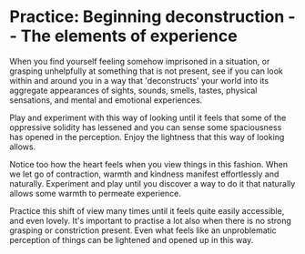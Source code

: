 # Practice: Beginning deconstruction -- The elements of experience

When you find yourself feeling somehow imprisoned in a situation, or grasping unhelpfully at something that is not present, see if you can look within and around you in a way that 'deconstructs' your world into its aggregate appearances of sights, sounds, smells, tastes, physical sensations, and mental and emotional experiences.

Play and experiment with this way of looking until it feels that some of the oppressive solidity has lessened and you can sense some spaciousness has opened in the perception. Enjoy the lightness that this way of looking allows.

Notice too how the heart feels when you view things in this fashion. When we let go of contraction, warmth and kindness manifest effortlessly and naturally. Experiment and play until you discover a way to do it that naturally allows some warmth to permeate experience.

Practice this shift of view many times until it feels quite easily accessible, and even lovely. It's important to practise a lot also when there is no strong grasping or constriction present. Even what feels like an unproblematic perception of things can be lightened and opened up in this way.